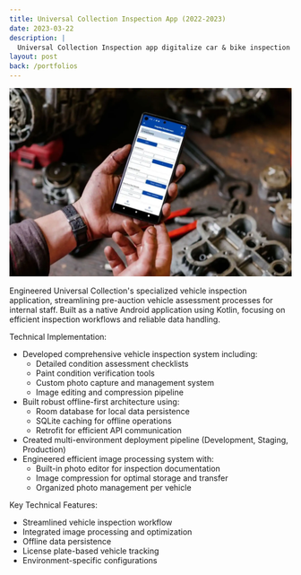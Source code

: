 ```yaml
---
title: Universal Collection Inspection App (2022-2023)
date: 2023-03-22
description: |
  Universal Collection Inspection app digitalize car & bike inspection process with beautiful and friendly mobile forms.
layout: post
back: /portfolios
---
```


<img src="/assets/images/portfolios/balai-lelang-form.webp" class="h-96 w-full object-cover"/>

Engineered Universal Collection's specialized vehicle inspection application, streamlining pre-auction vehicle assessment processes for internal staff. Built as a native Android application using Kotlin, focusing on efficient inspection workflows and reliable data handling.

Technical Implementation:
- Developed comprehensive vehicle inspection system including:
  - Detailed condition assessment checklists
  - Paint condition verification tools
  - Custom photo capture and management system
  - Image editing and compression pipeline
- Built robust offline-first architecture using:
  - Room database for local data persistence
  - SQLite caching for offline operations
  - Retrofit for efficient API communication
- Created multi-environment deployment pipeline (Development, Staging, Production)
- Engineered efficient image processing system with:
  - Built-in photo editor for inspection documentation
  - Image compression for optimal storage and transfer
  - Organized photo management per vehicle

Key Technical Features:
- Streamlined vehicle inspection workflow
- Integrated image processing and optimization
- Offline data persistence
- License plate-based vehicle tracking
- Environment-specific configurations
